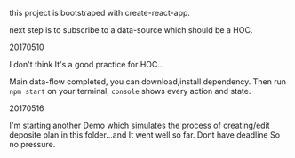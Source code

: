 this project is bootstraped with create-react-app.

next step is to subscribe to a data-source which should be a HOC.

20170510

I don't think It's a good practice for HOC...

Main data-flow completed, you can download,install dependency.
Then run `npm start` on your terminal, `console` shows every action and state.


20170516

I'm starting another Demo which simulates the process of creating/edit deposite plan in this folder...and It went well so far.
Dont have deadline So no pressure.

